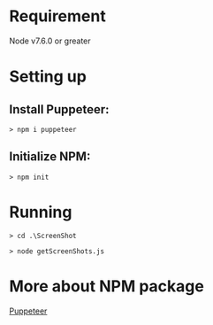 # Requirement
Node v7.6.0 or greater

# Setting up
## Install Puppeteer:
`> npm i puppeteer`

## Initialize NPM:
`> npm init`

# Running
`> cd .\ScreenShot` 

`> node getScreenShots.js`

# More about NPM package
[Puppeteer](https://www.npmjs.com/package/puppeteer)

